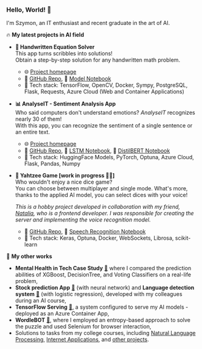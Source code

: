 ### Hello, World! 👋 
I'm Szymon, an IT enthusiast and recent graduate in the art of AI.

🔥 **My latest projects in AI field**

- **📝 Handwritten Equation Solver**  
  This app turns scribbles into solutions!  
  Obtain a step-by-step solution for any handwritten math problem.
  - 🌐 [Project homepage](https://eqsolver.onrender.com/)
  - 📁 [GitHub Repo](https://github.com/szymon8576/HandwrittenEquationSolver), 📘 [Model Notebook](https://colab.research.google.com/drive/1M2wchQkJgfzN5KPtlWMlM3uVPgRTHznd?usp=sharing)
  - 🔢 Tech stack: TensorFlow, OpenCV, Docker, Sympy, PostgreSQL, Flask, Requests, Azure Cloud (Web and Container Applications)
 
- **📊 AnalyseIT - Sentiment Analysis App**   
 Who said computers don't understand emotions? _AnalyseIT_ recognizes nearly 30 of them!  
With this app, you can recognize the sentiment of a single sentence or an entire text.
  - 🌐 [Project homepage](https://analyseit.onrender.com/)
  - 📁 [GitHub Repo](https://github.com/szymon8576/AnalyseIT), 📘 [LSTM Notebook](https://colab.research.google.com/drive/1bwBMnJFGU2RCaIVwUoTuAzc92nFKcTnu?usp=sharing), 📘 [DistilBERT Notebook](https://colab.research.google.com/drive/1it8LqvtzmJGTNIuYOy8Tn_wJ1EecgTTJ?usp=sharing)
  - 🔢 Tech stack: HuggingFace Models, PyTorch, Optuna, Azure Cloud, Flask, Pandas, Numpy

- **🎲 Yahtzee Game [work in progress 👷‍♂️]**  
  Who wouldn't enjoy a nice dice game?  
  You can choose between multiplayer and single mode. What's more, thanks to the applied AI model, you can select dices with your voice!

  _This is a hobby project developed in collaboration with my friend, [Natalia](https://github.com/nsoktab), who is a frontend developer. I was responsible for creating the server and implementing the voice recognition model._
  - 📁 [GitHub Repo](https://github.com/szymon8576/Yahtzee), 📘 [Speech Recognition Notebook](https://colab.research.google.com/drive/1FOOrM3EnNS871vDrD01rgMnXAtkY5qCm?usp=sharing)
  - 🔢 Tech stack: Keras, Optuna, Docker, WebSockets, Librosa, scikit-learn


 🚀 **My other works**
- **Mental Health in Tech Case Study** [📁](https://rawcdn.githack.com/szymon8576/szymon8576/8a84baca8ca8ce2d0f57777da86164064e4a45f8/files/Case%20Study%20-%20Mental%20Health%20in%20Tech.html) where I compared the prediction abilities of XGBoost, DecisionTree, and Voting Classifiers on a real-life problem,
- **Stock prediction App** [📁](https://github.com/TheMentalist-w/Stock-agent-DL) (with neural network) and **Language detection system** [📁](https://github.com/Rasalrai/NUM-language_detection) (with logistic regression), developed with my colleagues during an AI course,
- **TensorFlow Serving** [📁](https://github.com/szymon8576/TFServing), a system configured to serve my AI models - deployed as an Azure Container App,
- **WordleBOT** [📁](https://github.com/szymon8576/WordleBOT), where I employed an entropy-based approach to solve the puzzle and used Selenium for browser interaction,
- Solutions to tasks from my college courses, including [Natural Language Processing](https://github.com/szymon8576/NLP), [Internet Applications](https://github.com/szymon8576/AIACourse), and [other projects](https://github.com/szymon8576?tab=repositories).



<!--
**szymon8576/szymon8576** is a ✨ _special_ ✨ repository because its `README.md` (this file) appears on your GitHub profile.

Here are some ideas to get you started:

- 🔭 I’m currently working on ...
- 🌱 I’m currently learning ...
- 👯 I’m looking to collaborate on ...
- 🤔 I’m looking for help with ...
- 💬 Ask me about ...
- 📫 How to reach me: ...
- 😄 Pronouns: ...
- ⚡ Fun fact: ...
-->
